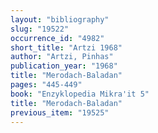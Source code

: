 ```yaml
---
layout: "bibliography"
slug: "19522"
occurrence_id: "4982"
short_title: "Artzi 1968"
author: "Artzi, Pinhas"
publication_year: "1968"
title: "Merodach-Baladan"
pages: "445-449"
book: "Enzyklopedia Mikra'it 5"
title: "Merodach-Baladan"
previous_item: "19525"
---
```

